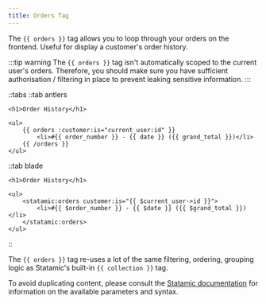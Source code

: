 ```yaml
---
title: Orders Tag
---
```


The `{{ orders }}` tag allows you to loop through your orders on the frontend. Useful for display a customer's order history.

:::tip warning
The `{{ orders }}` tag isn't automatically scoped to the current user's orders. Therefore, you should make sure you have sufficient authorisation / filtering in place to prevent leaking sensitive information.
:::

::tabs
::tab antlers
```antlers
<h1>Order History</h1>

<ul>
	{{ orders :customer:is="current_user:id" }}
		<li>#{{ order_number }} - {{ date }} ({{ grand_total }})</li>
	{{ /orders }}
</ul>
```
::tab blade
```blade
<h1>Order History</h1>  
  
<ul>  
    <statamic:orders customer:is="{{ $current_user->id }}">  
        <li>#{{ $order_number }} - {{ $date }} ({{ $grand_total }})</li>  
    </statamic:orders>  
</ul>
```
::

The `{{ orders }}` tag re-uses a lot of the same filtering, ordering, grouping logic as Statamic's built-in `{{ collection }}` tag.

To avoid duplicating content, please consult the [Statamic documentation](https://statamic.dev/tags/collection) for information on the available parameters and syntax.